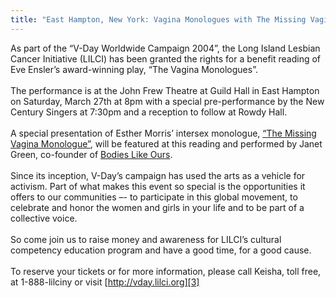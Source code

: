 ```yaml
---
title: "East Hampton, New York: Vagina Monologues with The Missing Vagina Monologue"
---
```


As part of the “V-Day Worldwide Campaign 2004”, the Long Island Lesbian Cancer Initiative (<span class="caps">LILCI</span>) has been granted the rights for a benefit reading of Eve Ensler’s award-winning play, “The Vagina Monologues”.<br><br>The performance is at the John Frew Theatre at Guild Hall in East Hampton on Saturday, March 27th at 8pm with a special pre-performance by the New Century Singers at 7:30pm and a reception to follow at Rowdy Hall.<br><br>A special presentation of Esther Morris&#8217; intersex monologue, [“The Missing Vagina Monologue”][1], will be featured at this reading and performed by Janet Green, co-founder of [Bodies Like Ours][2].<br><br>Since its inception, V-Day’s campaign has used the arts as a vehicle for activism. Part of what makes this event so special is the opportunities it offers to our communities –- to participate in this global movement, to celebrate and honor the women and girls in your life and to be part of a collective voice.<br><br>So come join us to raise money and awareness for <span class="caps">LILCI</span>&#8217;s cultural competency education program and have a good time, for a good cause. <br><br>To reserve your tickets or for more information, please call Keisha, toll free, at 1-888-lilciny or visit [http://vday.lilci.org][3]

 [1]: missingvagina
 [2]: http://www.bodieslikeours.org
 [3]: http://vday.Lilci.org